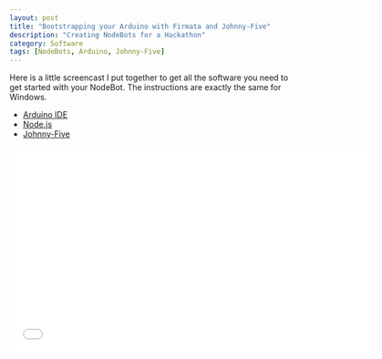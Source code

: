 ```yaml
---
layout: post
title: "Bootstrapping your Arduino with Firmata and Johnny-Five"
description: "Creating NodeBots for a Hackathon"
category: Software
tags: [NodeBots, Arduino, Johnny-Five]
---
```


Here is a little screencast I put together to get all the software you need to get started with your NodeBot.  The instructions are exactly the same for Windows.

- [Arduino IDE](http://arduino.cc/en/Main/Software)
- [Node.js](http://nodejs.org)
- [Johnny-Five](https://github.com/rwaldron/johnny-five)   

<iframe width="640" height="360" src="//www.youtube.com/embed/j-Xvb386Dr0" frameborder="0" allowfullscreen></iframe>



